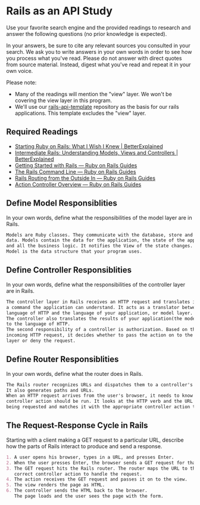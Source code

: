 # Rails as an API Study

Use your favorite search engine and the provided readings to research and answer
the following questions (no prior knowledge is expected).

In your answers, be sure to cite any relevant sources you consulted in your
search. We ask you to write answers in your own words in order to see how you
process what you've read. Please do not answer with direct quotes from source
material. Instead, digest what you've read and repeat it in your own voice.

Please note:

-   Many of the readings will mention the "view" layer. We won't be covering the
    view layer in this program.
-   We'll use our [rails-api-template](https://github.com/ga-wdi-boston/rails-api-template)
    repository as the basis for our rails applications.
    This template excludes the "view" layer.

## Required Readings

-   [Starting Ruby on Rails: What I Wish I Knew | BetterExplained](http://betterexplained.com/articles/starting-ruby-on-rails-what-i-wish-i-knew/)
-   [Intermediate Rails: Understanding Models, Views and Controllers | BetterExplained](http://betterexplained.com/articles/intermediate-rails-understanding-models-views-and-controllers/)
-   [Getting Started with Rails — Ruby on Rails Guides](http://guides.rubyonrails.org/getting_started.html)
-   [The Rails Command Line — Ruby on Rails Guides](http://guides.rubyonrails.org/command_line.html)
-   [Rails Routing from the Outside In — Ruby on Rails Guides](http://guides.rubyonrails.org/routing.html)
-   [Action Controller Overview — Ruby on Rails Guides](http://guides.rubyonrails.org/action_controller_overview.html)

## Define Model Responsiblities

In your own words, define what the responsibilities of the model layer are in
Rails.

```md
Models are Ruby classes. They communicate with the database, store and validate
data. Models contain the data for the application, the state of the application
and all the business logic. It notifies the View of the state changes. In short,
Model is the data structure that your program uses.
```

## Define Controller Responsiblities

In your own words, define what the responsibilities of the controller layer are
in Rails.

```md
The controller layer in Rails receives an HTTP request and translates it into
a command the application can understand. It acts as a translator between the
language of HTTP and the language of your application, or model layer.
The controller also translates the results of your application(the model layer)
to the language of HTTP.
The second responsibility of a controller is authorization. Based on the
incoming HTTP request, it decides whether to pass the action on to the model
layer or deny the request.
```

## Define Router Responsiblities

In your own words, define what the router does in Rails.

```md
The Rails router recognizes URLs and dispatches them to a controller's action.
It also generates paths and URLs.
When an HTTP request arrives from the user's browser, it needs to know which
controller action should be run. It looks at the HTTP verb and the URL that it
being requested and matches it with the appropriate controller action to run.
```

## The Request-Response Cycle in Rails

Starting with a client making a GET request to a particular URL, describe how
the parts of Rails interact to produce and send a response.

```md
1. A user opens his browser, types in a URL, and presses Enter.
2. When the user presses Enter, the browser sends a GET request for that URL.
3. The GET request hits the Rails router. The router maps the URL to the
   correct controller action to handle the request.
4. The action receives the GET request and passes it on to the view.
5. The view renders the page as HTML.
6. The controller sends the HTML back to the browser.
   The page loads and the user sees the page with the form.
```
